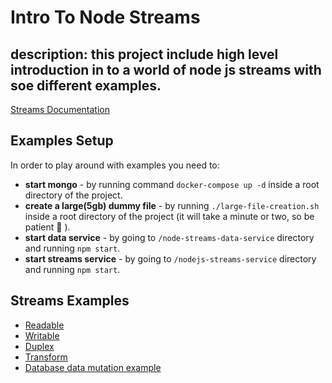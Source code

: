 # Intro To Node Streams

## description: this project include high level introduction in to a world of node js streams with soe different examples.

[Streams Documentation](./docs/intro-page.md)

## Examples Setup

In order to play around with examples you need to:

- **start mongo** - by running command `docker-compose up -d` inside a root directory of the project.
- **create a large(5gb) dummy file** - by running `./large-file-creation.sh` inside a root directory of the project (it will take a minute or two, so be patient 🙂 ).
- **start data service** - by going to `/node-streams-data-service` directory and running `npm start`.
- **start streams service** - by going to `/nodejs-streams-service` directory and running `npm start`.

## Streams Examples

- [Readable](nodejs-streams-service/src/examples/readable-stream/README.md)
- [Writable](nodejs-streams-service/src/examples/writable-stream/README.md)
- [Duplex](nodejs-streams-service/src/examples/duplex-stream/README.md)
- [Transform](nodejs-streams-service/src/examples/transform-stream/README.md)
- [Database data mutation example](nodejs-streams-service/src/examples/documents-mutation/README.md)
